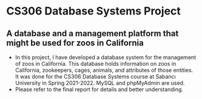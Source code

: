 # CS306 Database Systems Project
## A database and a management platform that might be used for zoos in California
* In this project, I have developed a database system for the management of zoos in California. This database holds information on zoos in California, zookeepers, cages, animals, and attributes of those entities. It was done for the CS306 Database Systems course at Sabancı University in Spring 2021-2022. MySQL and phpMyAdmin are used.
* Please refer to the final report for details and better understanding.

